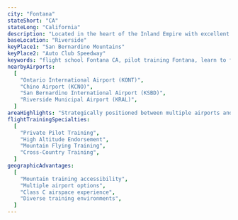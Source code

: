 ```yaml
---
city: "Fontana"
stateShort: "CA"
stateLong: "California"
description: "Located in the heart of the Inland Empire with excellent access to multiple airports and mountain training areas, Fontana offers diverse flight training opportunities including high altitude operations."
baseLocation: "Riverside"
keyPlace1: "San Bernardino Mountains"
keyPlace2: "Auto Club Speedway"
keywords: "flight school Fontana CA, pilot training Fontana, learn to fly Fontana, flight lessons Fontana California, Fontana aviation training, mountain flying training Inland Empire, high altitude endorsement Fontana, NextGen Flight Academy Fontana, FAA certified flight training Fontana, private pilot license Fontana, commercial pilot training Fontana, San Bernardino Mountains flight training"
nearbyAirports:
  [
    "Ontario International Airport (KONT)",
    "Chino Airport (KCNO)",
    "San Bernardino International Airport (KSBD)",
    "Riverside Municipal Airport (KRAL)",
  ]
areaHighlights: "Strategically positioned between multiple airports and training environments, Fontana provides excellent access to both basic flight training and advanced mountain flying opportunities. The proximity to the San Bernardino Mountains makes it ideal for high altitude training."
flightTrainingSpecialties:
  [
    "Private Pilot Training",
    "High Altitude Endorsement",
    "Mountain Flying Training",
    "Cross-Country Training",
  ]
geographicAdvantages:
  [
    "Mountain training accessibility",
    "Multiple airport options",
    "Class C airspace experience",
    "Diverse training environments",
  ]
---
```

